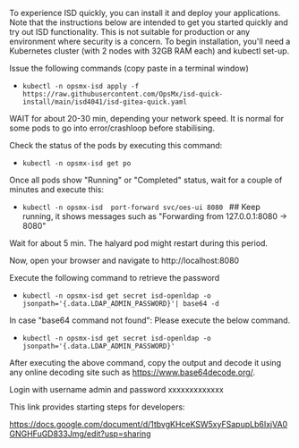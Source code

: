 To experience ISD quickly, you can install it and deploy your applications. Note that the instructions below are intended to get you started quickly and try out ISD functionality. This is not suitable for production or any environment where security is a concern.
To begin installation, you'll need a Kubernetes cluster  (with 2 nodes with 32GB RAM each) and kubectl set-up.

Issue the following commands (copy paste in a terminal window)
- `kubectl -n opsmx-isd apply -f https://raw.githubusercontent.com/OpsMx/isd-quick-install/main/isd4041/isd-gitea-quick.yaml`

WAIT for about 20-30 min, depending your network speed.
It is normal for some pods to go into error/crashloop before stabilising.

Check the status of the pods by executing this command:
- `kubectl -n opsmx-isd get po`

Once all pods show "Running" or "Completed" status, wait for a couple of minutes and execute this:
- `kubectl -n opsmx-isd  port-forward svc/oes-ui 8080 ` ## Keep running, it shows messages such as "Forwarding from 127.0.0.1:8080 -> 8080"

Wait for about 5 min. The halyard pod might restart during this period.

Now, open your browser and navigate to http://localhost:8080

Execute the following command to retrieve the password

- `kubectl -n opsmx-isd get secret isd-openldap -o jsonpath='{.data.LDAP_ADMIN_PASSWORD}'| base64 -d`

In case "base64 command not found": Please execute the below command.

- `kubectl -n opsmx-isd get secret isd-openldap -o jsonpath='{.data.LDAP_ADMIN_PASSWORD}'`

After executing the above command, copy the output and decode it using any online decoding site such as https://www.base64decode.org/.

Login with username admin and password xxxxxxxxxxxxx

This link provides starting steps for developers:

https://docs.google.com/document/d/1tbvgKHceKSW5xyFSapupLb6IxjVA0GNGHFuGD833Jmg/edit?usp=sharing

